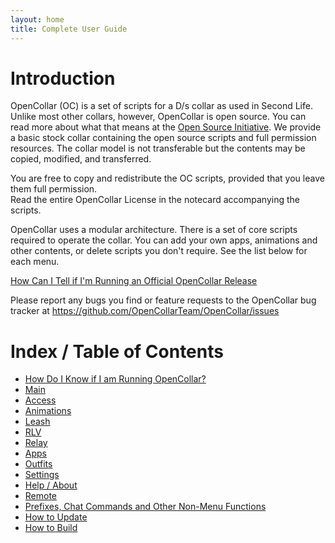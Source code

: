 ```yaml
---
layout: home
title: Complete User Guide
---
```

# Introduction

OpenCollar (OC) is a set of scripts for a D/s collar as used in Second Life.
Unlike most other collars, however, OpenCollar is open source.  You can read more about what that means at the [Open Source Initiative](https://opensource.org/osd-annotated).  We provide a basic stock collar containing the open source scripts and full permission resources.  The collar model is not transferable but the contents may be copied, modified, and transferred.

You are free to copy and redistribute the OC scripts, provided that you leave them full permission.  
Read the entire OpenCollar License in the notecard accompanying the scripts.

OpenCollar uses a modular architecture. There is a set of core scripts required to operate the collar.  You can add your own apps, animations and other contents, or delete scripts you don't require.  See the list below for each menu.

[How Can I Tell if I'm Running an Official OpenCollar Release](https://github.com/OpenCollarTeam/opencollarteam.github.io/blob/master/docs/OpenCollar-Signature.md)

Please report any bugs you find or feature requests to the OpenCollar bug tracker at
https://github.com/OpenCollarTeam/OpenCollar/issues 

# Index / Table of Contents

* [How Do I Know if I am Running OpenCollar?](/docs/OpenCollar-Signature)
* [Main](/docs/Main-Menu)
* [Access](/docs/Access)
* [Animations](/docs/Animations) 
* [Leash](/docs/Leash)
* [RLV](/docs/RLV)  
* [Relay](/docs/Relay)
* [Apps](/docs/Apps)
* [Outfits](/docs/Outfits)
* [Settings](/docs/Settings)
* [Help / About](/docs/Help-About)
* [Remote](/docs/Remote)
* [Prefixes, Chat Commands and Other Non-Menu Functions](/docs/Prefixes,-Chat-Commands-and-Other-Non-Menu-Functions)
* [How to Update](/docs/How-To-Update-Your-OpenCollar)
* [How to Build](/docs/How-to-Build-Your-OpenCollar)
